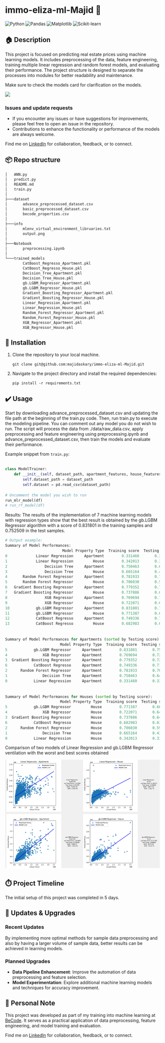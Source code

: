 # immo-eliza-ml-Majid 🏢 
![Python](https://img.shields.io/badge/Made%20with-Python-1f425f.svg)
![Pandas](https://img.shields.io/badge/uses-Pandas-blue.svg)
![Matplotlib](https://img.shields.io/badge/uses-Matplotlib-blue.svg)
![Scikit-learn](https://img.shields.io/badge/uses-Scikit--learn-orange.svg)




##  🏠 Description

This project is focused on predicting real estate prices using machine learning models. It includes preprocessing of the data, feature engineering, training multiple linear regression and random forest models, and evaluating their performance. The project structure is designed to separate the processes into modules for better readability and maintenance.

Make sure to check the models card for clarification on the models.

<img src="https://cdn.propertyupdate.com.au/wp-content/uploads/2024/01/property-value.jpg" width="400" height="auto"/>


### Issues and update requests
- If you encounter any issues or have suggestions for improvements, please feel free to open an issue in the repository.
- Contributions to enhance the functionality or performance of the models are always welcome.

Find me on [LinkedIn](https://www.linkedin.com/in/majidaskary) for collaboration, feedback, or to connect.

## 📦 Repo structure
```.
│   ANN.py
│   predict.py
│   README.md
│   train.py
│ 
├───dataset
│       advance_preprocessed_dataset.csv
│       basic_preprocessed_dataset.csv
│       becode_properties.csv
│       
├───info
│       mlenv_virtual_environment_libruaries.txt
│       output.png
│       
├───Notebook
│       preprocessing.ipynb
│       
└───trained_models
        CatBoost_Regresso_Apartment.pkl
        CatBoost_Regresso_House.pkl
        Decision_Tree_Apartment.pkl
        Decision_Tree_House.pkl
        gb.LGBM_Regressor_Apartment.pkl
        gb.LGBM_Regressor_House.pkl
        Gradient_Boosting_Regressor_Apartment.pkl
        Gradient_Boosting_Regressor_House.pkl
        Linear_Regression_Apartment.pkl
        Linear_Regression_House.pkl
        Random_Forest_Regressor_Apartment.pkl
        Random_Forest_Regressor_House.pkl
        XGB_Regressor_Apartment.pkl
        XGB_Regressor_House.pkl
```

## 🚧 Installation 

1. Clone the repository to your local machine.

    ```
    git clone git@github.com:majidaskary/immo-eliza-ml-Majid.git
    ```

2. Navigate to the project directory and install the required dependencies:

    ```
    pip install -r requirements.txt
    ```

## ✔️ Usage 
  
Start by downloading advance_preprocessed_dataset.csv and updating the file path at the beginning of the train.py code.
Then, run train.py to execute the modeling pipeline. You can comment out any model you do not wish to run. The script will process the data from ./data/raw_data.csv, apply preprocessing and feature engineering using preprocessing.ipynb and advance_preprocessed_dataset.csv, then train the models and evaluate their performance.


Example snippet from `train.py`:

```python

class ModelTrainer:
    def __init__(self, dataset_path, apartment_features, house_features,max_price):
        self.dataset_path = dataset_path
        self.dataset = pd.read_csv(dataset_path)

# Uncomment the model you wish to run
run_mlr_model(df)
# run_rf_model(df)
```

Results:
The results of the implementation of 7 machine learning models with regression types show that the best result is obtained by the gb.LGBM Regressor algorithm with a score of 0.831801 in the training samples and 0.752509 in the test samples. 

```python
# Output example:
Summary of Model Performances:
                          Model Property Type  Training score  Testing score            MAE           MSE
0             Linear Regression     Apartment        0.331460       0.331875  119534.445774  4.992089e+10
1             Linear Regression         House        0.342013       0.332200  109571.850747  3.239271e+10
2                 Decision Tree     Apartment        0.750463       0.645647   86943.555409  2.647649e+10
3                 Decision Tree         House        0.665164       0.435546   97769.109414  2.737972e+10
4       Random Forest Regressor     Apartment        0.781933       0.703268   81684.373631  2.217116e+10
5       Random Forest Regressor         House        0.706030       0.592407   88813.511892  1.977094e+10
6   Gradient Boosting Regressor     Apartment        0.779352       0.720529   77626.765222  2.088152e+10
7   Gradient Boosting Regressor         House        0.737886       0.645823   80623.068150  1.717991e+10
8                 XGB Regressor     Apartment        0.769694       0.723488   77543.912962  2.066044e+10
9                 XGB Regressor         House        0.722071       0.648980   80516.308557  1.702676e+10
10            gb.LGBM Regressor     Apartment        0.831801       0.752509   73909.409118  1.849203e+10
11            gb.LGBM Regressor         House        0.771387       0.668804   78773.481537  1.606518e+10
12            CatBoost Regresso     Apartment        0.749336       0.718696   80765.796348  2.101844e+10
13            CatBoost Regresso         House        0.682983       0.634674   83316.092535  1.772074e+10


Summary of Model Performances for Apartments (sorted by Testing score):
                         Model Property Type  Training score  Testing score            MAE           MSE
5            gb.LGBM Regressor     Apartment        0.831801       0.752509   73909.409118  1.849203e+10
4                XGB Regressor     Apartment        0.769694       0.723488   77543.912962  2.066044e+10
3  Gradient Boosting Regressor     Apartment        0.779352       0.720529   77626.765222  2.088152e+10
6            CatBoost Regresso     Apartment        0.749336       0.718696   80765.796348  2.101844e+10
2      Random Forest Regressor     Apartment        0.781933       0.703268   81684.373631  2.217116e+10
1                Decision Tree     Apartment        0.750463       0.645647   86943.555409  2.647649e+10
0            Linear Regression     Apartment        0.331460       0.331875  119534.445774  4.992089e+10


Summary of Model Performances for Houses (sorted by Testing score):
                         Model Property Type  Training score  Testing score            MAE           MSE
5            gb.LGBM Regressor         House        0.771387       0.668804   78773.481537  1.606518e+10
4                XGB Regressor         House        0.722071       0.648980   80516.308557  1.702676e+10
3  Gradient Boosting Regressor         House        0.737886       0.645823   80623.068150  1.717991e+10
6            CatBoost Regresso         House        0.682983       0.634674   83316.092535  1.772074e+10
2      Random Forest Regressor         House        0.706030       0.592407   88813.511892  1.977094e+10
1                Decision Tree         House        0.665164       0.435546   97769.109414  2.737972e+10
0            Linear Regression         House        0.342013       0.332200  109571.850747  3.239271e+10
```


Comparison of two models of Linear Regression and gb.LGBM Regressor ventilation with the worst and best scores obtained


![Output chart](info/output.png)


## ⏱️ Project Timeline
The initial setup of this project was completed in 5 days.

## 🔧 Updates & Upgrades
### Recent Updates
By implementing more optimal methods for sample data preprocessing and also by having a larger volume of sample data, better results can be achieved in learning models.

### Planned Upgrades
- **Data Pipeline Enhancement**: Improve the automation of data preprocessing and feature selection.
- **Model Experimentation**: Explore additional machine learning models and techniques for accuracy improvement.

## 📌 Personal Note
This project was developed as part of my training into machine learning at [BeCode](https://becode.org/). It serves as a practical application of data preprocessing, feature engineering, and model training and evaluation.

Find me on [LinkedIn](https://www.linkedin.com/in/majidaskary) for collaboration, feedback, or to connect.